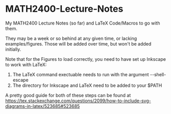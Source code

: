 # MATH2400-Lecture-Notes
My MATH2400 Lecture Notes (so far) and LaTeX Code/Macros to go with them.

They may be a week or so behind at any given time, or lacking examples/figures. Those will be added over time, but won't be added initially. 

Note that for the Figures to load correctly, you need to have set up Inkscape to work with LaTeX:
  1. The LaTeX command exectuable needs to run with the argument --shell-escape
  2. The directory for Inkscape and LaTeX need to be added to your $PATH

A pretty good guide for both of these steps can be found at https://tex.stackexchange.com/questions/2099/how-to-include-svg-diagrams-in-latex/523685#523685
